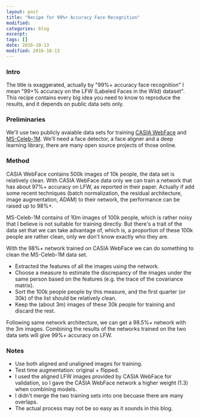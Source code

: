 ```yaml
---
layout: post
title: "Recipe for 99%+ Accuracy Face Recognition"
modified:
categories: blog
excerpt:
tags: []
date: 2016-10-13
modified: 2016-10-13
---
```


### Intro
The title is exaggerated, actually by "99%+ accuracy face recognition" I mean "99+% accuracy on the LFW (Labeled Faces in the Wild) dataset". 
This recipe contains every big idea you need to know to reproduce the results, and it depends on public data sets only.

### Preliminaries
We'll use two publicly avaiable data sets for training [CASIA WebFace](http://www.cbsr.ia.ac.cn/english/CASIA-WebFace-Database.html) 
and [MS-Celeb-1M](https://www.microsoft.com/en-us/research/project/ms-celeb-1m-challenge-recognizing-one-million-celebrities-real-world/). 
We'll need a face detector, a face aligner and a deep learning library, there are many open source projects of those online.

### Method
CASIA WebFace contains 500k images of 10k people, the data set is relatively clean. 
With CASIA WebFace data only we can train a network that has about 97%+ accuracy on LFW, as reported in their paper. 
Actually if add some recent techniques (batch normalization, the residual architecture, image augmentation, ADAM) to their network, the performance can be raised up to 98%+.

MS-Celeb-1M contains of 10m images of 100k people, which is rather noisy that I believe is not suitable for training directly. 
But there's a trait of the data set that we can take advantage of, which is, a proportion of these 100k people are rather clean, only we don't know exactly who they are.

With the 98%+ network trained on CASIA WebFace we can do something to clean the MS-Celeb-1M data set.  

- Extracted the features of all the images using the network. 
- Choose a measure to estimate the discrepancy of the images under the same person based on the features (e.g. the trace of the covariance matrix). 
- Sort the 100k people people by this measure, and the first quarter (or 30k) of the list should be relatively clean.
- Keep the (about 3m) images of these 30k people for training and discard the rest.

Following same network architecture, we can get a 98.5%+ network with the 3m images. 
Combining the results of the networks trained on the two data sets will give 99%+ accuracy on LFW.  

### Notes
- Use both aligned and unaligned images for training.
- Test time augmentation: original + flipped.
- I used the aligned LFW images provided by CASIA WebFace for validation, so I gave the CASIA WebFace network a higher weight (1.3) when combining models.
- I didn't merge the two training sets into one becuase there are many overlaps.
- The actual process may not be so easy as it sounds in this blog.


